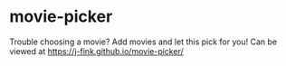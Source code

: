 # movie-picker
Trouble choosing a movie? Add movies and let this pick for you!
Can be viewed at https://j-fink.github.io/movie-picker/
